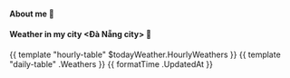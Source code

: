 #### About me 👋

#### Weather in my city <Đà Nẵng city> 👋

{{ template "hourly-table" $todayWeather.HourlyWeathers }}
{{ template "daily-table" .Weathers }}
{{ formatTime .UpdatedAt }}
<!--
**mthlong/mthlong** is a ✨ _special_ ✨ repository because its `README.md` (this file) appears on your GitHub profile.

Here are some ideas to get you started:

- 🔭 I’m currently working on ...
- 🌱 I’m currently learning ...
- 👯 I’m looking to collaborate on ...
- 🤔 I’m looking for help with ...
- 💬 Ask me about ...
- 📫 How to reach me: ...
- 😄 Pronouns: ...
- ⚡ Fun fact: ...
-->
